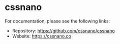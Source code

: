 # cssnano

For documentation, please see the following links:

* Repository: https://github.com/cssnano/cssnano
* Website: https://cssnano.co
